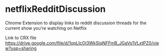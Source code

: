 # netflixRedditDiscussion
Chrome Extension to display links to reddit discussion threads for the current show you're watching on Netflix

Link to CRX file
https://drive.google.com/file/d/1opLIcOj3WkSIqNFFmB_JGaVs1VLxtPZ0/view?usp=sharing
